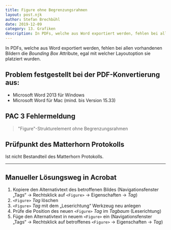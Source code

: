 ```yaml
---
title: Figure ohne Begrenzungsrahmen
layout: post.njk
author: Stefan Brechbühl
date: 2019-12-09
category: 13. Grafiken
description: In PDFs, welche aus Word exportiert werden, fehlen bei allen vorhandenen Bildern die Bounding Box Attribute, egal mit welcher Layoutoption sie platziert wurden.
---
```


In PDFs, welche aus Word exportiert werden, fehlen bei allen vorhandenen Bildern die _Bounding Box_ Attribute, egal mit welcher Layoutoption sie platziert wurden.

## Problem festgestellt bei der PDF-Konvertierung aus:

- Microsoft Word 2013 für Windows
- Microsoft Word für Mac (mind. bis Version 15.33)

## PAC 3 Fehlermeldung

> "Figure"-Strukturelement ohne Begrenzungsrahmen

## Prüfpunkt des Matterhorn Protokolls

Ist nicht Bestandteil des Matterhorn Protokolls.

---

## Manueller Lösungsweg in Acrobat

1. Kopiere den Alternativtext des betroffenen Bildes (Navigationsfenster „Tags“ → Rechtsklick auf `<Figure>` → Eigenschaften → _Tag_)
2. `<Figure>` _Tag_ löschen
3. `<Figure>` _Tag_ mit dem „Leserichtung“ Werkzeug neu anlegen
4. Prüfe die Position des neuen `<Figure>` _Tag_ im _Tagbaum_ (Leserichtung)
5. Füge den Alternativtext in neuem `<Figure>` ein (Navigationsfenster „Tags“ → Rechtsklick auf betroffenes `<Figure>` → Eigenschaften → _Tag_)
